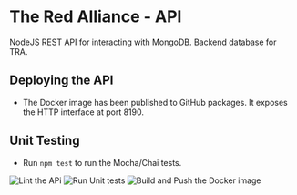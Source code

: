 # The Red Alliance - API
NodeJS REST API for interacting with MongoDB. Backend database for TRA. 

## Deploying the API
* The Docker image has been published to GitHub packages. It exposes the HTTP interface at port 8190. 

## Unit Testing 
* Run `npm test` to run the Mocha/Chai tests.

![Lint the APi](https://github.com/titanscout2022/red-alliance-api/workflows/Lint%20the%20APi/badge.svg)
![Run Unit tests](https://github.com/titanscout2022/red-alliance-api/workflows/Run%20Unit%20tests/badge.svg)
![Build and Push the Docker image](https://github.com/titanscout2022/red-alliance-api/workflows/Build%20and%20Push%20the%20Docker%20image/badge.svg)
